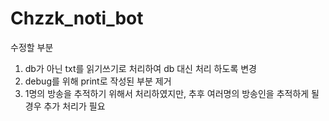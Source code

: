 # Chzzk_noti_bot
수정할 부분
1. db가 아닌 txt를 읽기쓰기로 처리하여 db 대신 처리 하도록 변경
2. debug를 위해 print로 작성된 부분 제거
3. 1명의 방송을 추적하기 위해서 처리하였지만, 추후 여러명의 방송인을 추적하게 될 경우 추가 처리가 필요
